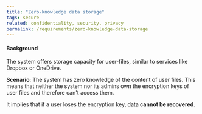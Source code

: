 ```yaml
---
title: "Zero-knowledge data storage"
tags: secure
related: confidentiality, security, privacy
permalink: /requirements/zero-knowledge-data-storage
---
```


<div class="quality-requirement" markdown="1">

#### Background

The system offers storage capacity for user-files, similar to services like Dropbox or OneDrive.

**Scenario**: The system has zero knowledge of the content of user files. 
This means that neither the system nor its admins own the encryption keys of user files and therefore can't access them.

It implies that if a user loses the encryption key, data **cannot be recovered**.

</div><br>




